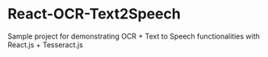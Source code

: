 # React-OCR-Text2Speech
Sample project for demonstrating OCR + Text to Speech functionalities with React.js + Tesseract.js
